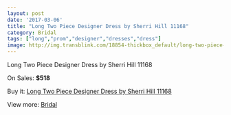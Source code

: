 ```yaml
---
layout: post
date: '2017-03-06'
title: "Long Two Piece Designer Dress by Sherri Hill 11168"
category: Bridal
tags: ["long","prom","designer","dresses","dress"]
image: http://img.transblink.com/18854-thickbox_default/long-two-piece-designer-dress-by-sherri-hill-11168.jpg
---
```

Long Two Piece Designer Dress by Sherri Hill 11168

On Sales: **$518**
<a href="https://www.transblink.com/en/bridal/5890-long-two-piece-designer-dress-by-sherri-hill-11168.html"><amp-img layout="responsive" width="600" height="600" src="//img.transblink.com/18854-thickbox_default/long-two-piece-designer-dress-by-sherri-hill-11168.jpg" alt="Long Two Piece Designer Dress by Sherri Hill 11168 0" /></a>
<a href="https://www.transblink.com/en/bridal/5890-long-two-piece-designer-dress-by-sherri-hill-11168.html"><amp-img layout="responsive" width="600" height="600" src="//img.transblink.com/18856-thickbox_default/long-two-piece-designer-dress-by-sherri-hill-11168.jpg" alt="Long Two Piece Designer Dress by Sherri Hill 11168 1" /></a>
<a href="https://www.transblink.com/en/bridal/5890-long-two-piece-designer-dress-by-sherri-hill-11168.html"><amp-img layout="responsive" width="600" height="600" src="//img.transblink.com/18855-thickbox_default/long-two-piece-designer-dress-by-sherri-hill-11168.jpg" alt="Long Two Piece Designer Dress by Sherri Hill 11168 2" /></a>

Buy it: [Long Two Piece Designer Dress by Sherri Hill 11168](https://www.transblink.com/en/bridal/5890-long-two-piece-designer-dress-by-sherri-hill-11168.html "Long Two Piece Designer Dress by Sherri Hill 11168")

View more: [Bridal](https://www.transblink.com/en/3-bridal "Bridal")